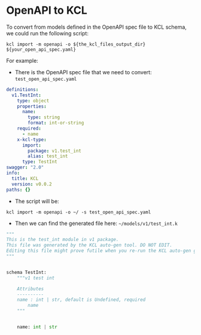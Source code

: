 # OpenAPI to KCL

To convert from models defined in the OpenAPI spec file to KCL schema, we could run the following script:

```shell
kcl import -m openapi -o ${the_kcl_files_output_dir} ${your_open_api_spec.yaml}
```

For example:

- There is the OpenAPI spec file that we need to convert: `test_open_api_spec.yaml`

```yaml
definitions:
  v1.TestInt:
    type: object
    properties:
      name:
        type: string
        format: int-or-string
    required:
      - name
    x-kcl-type:
      import:
        package: v1.test_int
        alias: test_int
      type: TestInt
swagger: "2.0"
info:
  title: KCL
  version: v0.0.2
paths: {}
```

- The script will be:

```shell
kcl import -m openapi -o ~/ -s test_open_api_spec.yaml 
```

- Then we can find the generated file here: `~/models/v1/test_int.k`

```python
"""
This is the test_int module in v1 package.
This file was generated by the KCL auto-gen tool. DO NOT EDIT.
Editing this file might prove futile when you re-run the KCL auto-gen generate command.
"""


schema TestInt:
    """v1 test int

    Attributes
    ----------
    name : int | str, default is Undefined, required
        name
    """


    name: int | str


```
